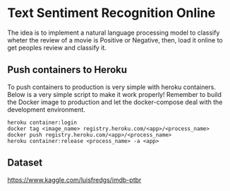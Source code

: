 # Text Sentiment Recognition Online

The idea is to implement a natural language processing model to classify wheter the review of a movie is Positive or Negative, then, load it online to get peoples review and classify it.

## Push containers to Heroku

To push containers to production is very simple with heroku containers. Below is a very simple script to make it work properly! Remember to build the Docker image to production and let the docker-compose deal with the development environment.

    heroku container:login
    docker tag <image_name> registry.heroku.com/<app>/<process_name>
    docker push registry.heroku.com/<app>/<process_name>
    heroku container:release <process_name> -a <app>

## Dataset

https://www.kaggle.com/luisfredgs/imdb-ptbr